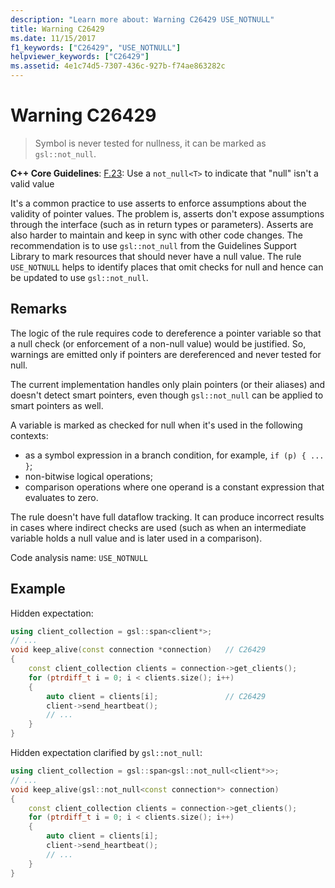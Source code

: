 ```yaml
---
description: "Learn more about: Warning C26429 USE_NOTNULL"
title: Warning C26429
ms.date: 11/15/2017
f1_keywords: ["C26429", "USE_NOTNULL"]
helpviewer_keywords: ["C26429"]
ms.assetid: 4e1c74d5-7307-436c-927b-f74ae863282c
---
```

# Warning C26429

> Symbol is never tested for nullness, it can be marked as `gsl::not_null`.

**C++ Core Guidelines**:
[F.23](https://isocpp.github.io/CppCoreGuidelines/CppCoreGuidelines#f23-use-a-not_nullt-to-indicate-that-null-is-not-a-valid-value): Use a `not_null<T>` to indicate that "null" isn't a valid value

It's a common practice to use asserts to enforce assumptions about the validity of pointer values. The problem is, asserts don't expose assumptions through the interface (such as in return types or parameters). Asserts are also harder to maintain and keep in sync with other code changes. The recommendation is to use `gsl::not_null` from the Guidelines Support Library to mark resources that should never have a null value. The rule `USE_NOTNULL` helps to identify places that omit checks for null and hence can be updated to use `gsl::not_null`.

## Remarks

The logic of the rule requires code to dereference a pointer variable so that a null check (or enforcement of a non-null value) would be justified. So, warnings are emitted only if pointers are dereferenced and never tested for null.

The current implementation handles only plain pointers (or their aliases) and doesn't detect smart pointers, even though `gsl::not_null` can be applied to smart pointers as well.

A variable is marked as checked for null when it's used in the following contexts:

- as a symbol expression in a branch condition, for example, `if (p) { ... }`;
- non-bitwise logical operations;
- comparison operations where one operand is a constant expression that evaluates to zero.

The rule doesn't have full dataflow tracking. It can produce incorrect results in cases where indirect checks are used (such as when an intermediate variable holds a null value and is later used in a comparison).

Code analysis name: `USE_NOTNULL`

## Example

Hidden expectation:

```cpp
using client_collection = gsl::span<client*>;
// ...
void keep_alive(const connection *connection)   // C26429
{
    const client_collection clients = connection->get_clients();
    for (ptrdiff_t i = 0; i < clients.size(); i++)
    {
        auto client = clients[i];               // C26429
        client->send_heartbeat();
        // ...
    }
}
```

Hidden expectation clarified by `gsl::not_null`:

```cpp
using client_collection = gsl::span<gsl::not_null<client*>>;
// ...
void keep_alive(gsl::not_null<const connection*> connection)
{
    const client_collection clients = connection->get_clients();
    for (ptrdiff_t i = 0; i < clients.size(); i++)
    {
        auto client = clients[i];
        client->send_heartbeat();
        // ...
    }
}
```
